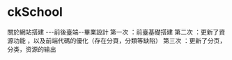 # ckSchool
關於網站搭建  ---前後臺端--畢業設計
第一次 ：前臺基礎搭建
第二次 ：更新了資源功能 ，以及前端代碼的優化（存在分頁，分類等缺陷）
第三次 ：更新了分页，分类，资源的输出
